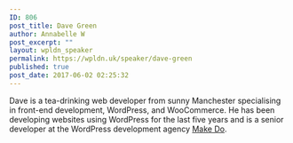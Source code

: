 ```yaml
---
ID: 806
post_title: Dave Green
author: Annabelle W
post_excerpt: ""
layout: wpldn_speaker
permalink: https://wpldn.uk/speaker/dave-green
published: true
post_date: 2017-06-02 02:25:32
---
```

Dave is a tea-drinking web developer from sunny Manchester specialising in front-end development, WordPress, and WooCommerce. He has been developing websites using WordPress for the last five years and is a senior developer at the WordPress development agency <a href="https://www.makedo.net/">Make Do</a>.